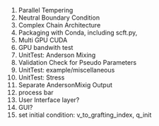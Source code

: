 1. Parallel Tempering
2. Neutral Boundary Condition
5. Complex Chain Architecture
6. Packaging with Conda, including scft.py,
7. Multi GPU CUDA
8. GPU bandwith test
9. UnitTest: Anderson Mixing
10. Validation Check for Pseudo Parameters
11. UnitTest: example/miscellaneous
12. UnitTest: Stress
13. Separate AndersonMixig Output
16. process bar
19. User Interface layer?
20. GUI?
21. set initial condition: v_to_grafting_index, q_init